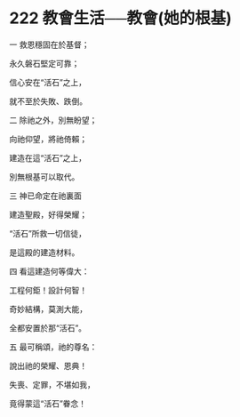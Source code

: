 # 222 教會生活──教會(她的根基)

一 救恩穩固在於基督；

永久磐石堅定可靠；

信心安在“活石”之上，

就不至於失敗、跌倒。

二 除祂之外，別無盼望；

向祂仰望，將祂倚賴；

建造在這“活石”之上，

別無根基可以取代。

三 神已命定在祂裏面

建造聖殿，好得榮耀；

“活石”所救一切信徒，

是這殿的建造材料。

四 看這建造何等偉大：

工程何鉅！設計何智！

奇妙結構，莫測大能，

全都安置於那“活石”。

五 最可稱頌，祂的尊名：

說出祂的榮耀、恩典！

失喪、定罪，不堪如我，

竟得蒙這“活石”眷念！


